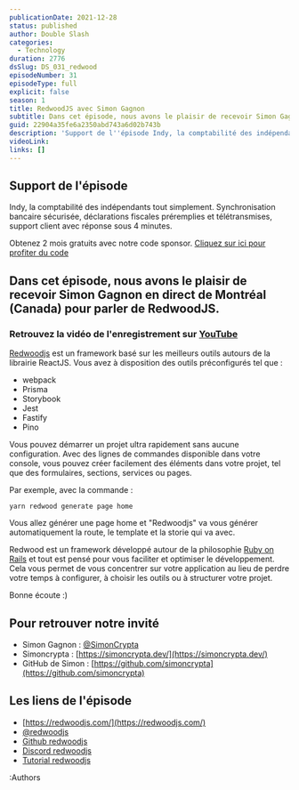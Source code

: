 ```yaml
---
publicationDate: 2021-12-28
status: published
author: Double Slash
categories:
  - Technology
duration: 2776
dsSlug: DS_031_redwood
episodeNumber: 31
episodeType: full
explicit: false
season: 1
title: RedwoodJS avec Simon Gagnon
subtitle: Dans cet épisode, nous avons le plaisir de recevoir Simon Gagnon en direct de Montréal (Canada) pour parler de RedwoodJS.
guid: 22904a35fe6a2350abd743a6d02b743b
description: 'Support de l''épisode Indy, la comptabilité des indépendants tout simplement. Synchronisation bancaire sécurisée, déclarations fiscales préremplies et télétransmises, support client avec réponse sous 4 minutes. Obtenez 2 mois gratuits avec notre code sponsor. Cliquez sur ici pour profiter du code Dans cet épisode, nous avons le plaisir de recevoir Simon Gagnon en direct de Montréal (Canada) pour parler de RedwoodJS. Retrouvez la vidéo de l''enregistrement sur YouTube Redwoodjs est un framework basé sur les meilleurs outils autours de la librairie ReactJS. Vous avez à disposition des outils préconfigurés tel que : webpack Prisma Storybook Jest Fastify Pino Vous pouvez démarrer un projet ultra rapidement sans aucune configuration. Avec des lignes de commandes disponible dans votre console, vous pouvez créer facilement des éléments dans votre projet, tel que des formulaires, sections, services ou pages. Par exemple, avec la commande : Vous allez générer une page home et "Redwoodjs" va vous générer automatiquement la route, le template et la storie qui va avec. Redwood est un framework développé autour de la philosophie Ruby on Rails et tout est pensé pour vous faciliter et optimiser le développement. Cela vous permet de vous concentrer sur votre application au lieu de perdre votre temps à configurer, à choisir les outils ou à structurer votre projet. Bonne écoute :) Pour retrouver notre invité Simon Gagnon : @SimonCrypta Simoncrypta : https://simoncrypta.dev/ GitHub de Simon : https://github.com/simoncrypta Les liens de l''épisode https://redwoodjs.com/ @redwoodjs Github redwoodjs Discord redwoodjs Tutorial redwoodjs Podcast présenté par : Alexandre Duval @xlanex6 Patrick Faramaz @PatrickFaramaz'
videoLink: 
links: []
---
```


## Support de l'épisode

Indy, la comptabilité des indépendants tout simplement. Synchronisation bancaire sécurisée, déclarations fiscales préremplies et télétransmises, support client avec réponse sous 4 minutes.

Obtenez 2 mois gratuits avec notre code sponsor. [Cliquez sur ici pour profiter du code](https://bit.ly/3dojgDo)

## Dans cet épisode, nous avons le plaisir de recevoir Simon Gagnon en direct de Montréal (Canada) pour parler de RedwoodJS.

### Retrouvez la vidéo de l'enregistrement sur [YouTube](https://www.youtube.com/watch?v=eEY03v7RBy0)

[Redwoodjs](https://redwoodjs.com/) est un framework basé sur les meilleurs outils autours de la librairie ReactJS.
Vous avez à disposition des outils préconfigurés tel que :

- webpack
- Prisma
- Storybook
- Jest
- Fastify
- Pino

Vous pouvez démarrer un projet ultra rapidement sans aucune configuration.
Avec des lignes de commandes disponible dans votre console, vous pouvez créer facilement des éléments dans votre projet, tel que des formulaires, sections, services ou pages.

Par exemple, avec la commande :

```shell
yarn redwood generate page home
```

Vous allez générer une page home et "Redwoodjs" va vous générer automatiquement la route, le template et la storie qui va avec.

Redwood est un framework développé autour de la philosophie [Ruby on Rails](https://rubyonrails.org/) et tout est pensé pour vous faciliter et optimiser le développement. Cela vous permet de vous concentrer sur votre application au lieu de perdre votre temps à configurer, à choisir les outils ou à structurer votre projet.

Bonne écoute :)

## Pour retrouver notre invité

- Simon Gagnon : [@SimonCrypta](https://twitter.com/SimonCrypta)
- Simoncrypta : [https://simoncrypta.dev/](https://simoncrypta.dev/)
- GitHub de Simon : [https://github.com/simoncrypta](https://github.com/simoncrypta)

## Les liens de l'épisode

- [https://redwoodjs.com/](https://redwoodjs.com/)
- [@redwoodjs](https://twitter.com/redwoodjs)
- [Github redwoodjs](https://github.com/redwoodjs/redwood)
- [Discord redwoodjs](https://discord.com/invite/jjSYEQd)
- [Tutorial redwoodjs](https://learn.redwoodjs.com/docs/tutorial/welcome-to-redwood/)

:Authors
